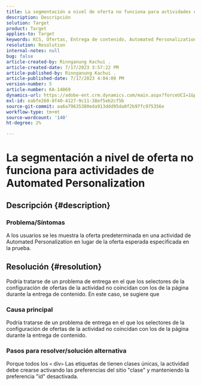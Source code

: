 ```yaml
---
title: La segmentación a nivel de oferta no funciona para actividades de Automated Personalization
description: Descripción
solution: Target
product: Target
applies-to: Target
keywords: KCS, Ofertas, Entrega de contenido, Automated Personalization, Target
resolution: Resolution
internal-notes: null
bug: false
article-created-by: Rinnganung Kachui .
article-created-date: 7/17/2023 3:57:22 PM
article-published-by: Rinnganung Kachui .
article-published-date: 7/17/2023 4:04:09 PM
version-number: 5
article-number: KA-14069
dynamics-url: https://adobe-ent.crm.dynamics.com/main.aspx?forceUCI=1&pagetype=entityrecord&etn=knowledgearticle&id=0f35d09c-ba24-ee11-9cbe-6045bd006268
exl-id: eabfe260-8f40-4127-9c11-38ef5eb2cf5b
source-git-commit: aa6a79635380eda913ddd95da0f2b97fc975356e
workflow-type: tm+mt
source-wordcount: '140'
ht-degree: 2%

---
```


# La segmentación a nivel de oferta no funciona para actividades de Automated Personalization

## Descripción {#description}




### Problema/Síntomas



A los usuarios se les muestra la oferta predeterminada en una actividad de Automated Personalization en lugar de la oferta esperada especificada en la prueba.


## Resolución {#resolution}


Podría tratarse de un problema de entrega en el que los selectores de la configuración de ofertas de la actividad no coincidan con los de la página durante la entrega de contenido. En este caso, se sugiere que



### Causa principal



Podría tratarse de un problema de entrega en el que los selectores de la configuración de ofertas de la actividad no coincidan con los de la página durante la entrega de contenido.



### Pasos para resolver/solución alternativa



Porque todos los `<` div`>`  Las etiquetas de tienen clases únicas, la actividad debe crearse activando las preferencias del sitio &quot;clase&quot; y manteniendo la preferencia &quot;id&quot; desactivada.
